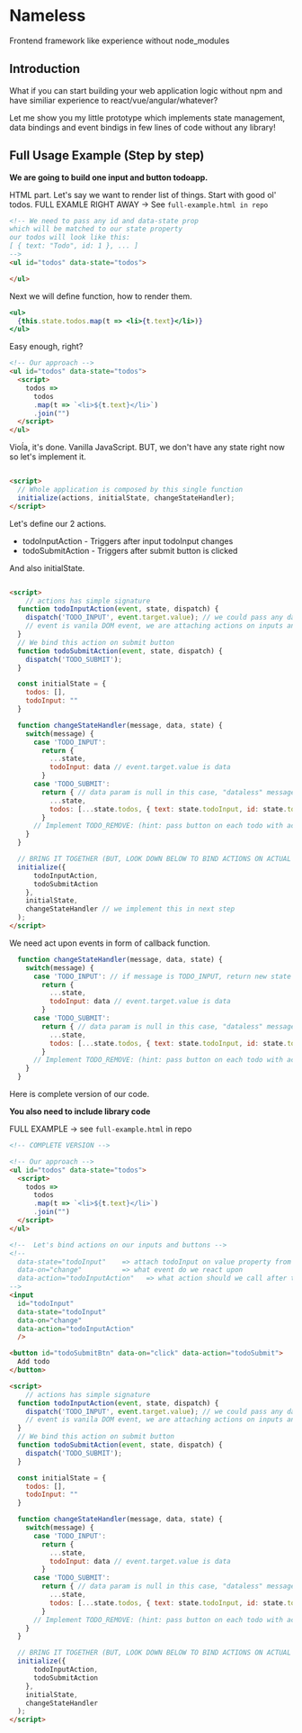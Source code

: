 # Nameless
Frontend framework like experience without node_modules

## Introduction
What if you can start building your web application logic without
npm and have similiar experience to react/vue/angular/whatever?

Let me show you my little prototype which implements state management,
data bindings and event bindigs in few lines of code without any library!

## Full Usage Example (Step by step)
**We are going to build one input and button todoapp.**

HTML part. Let's say we want to render list of things.
Start with good ol' todos. FULL EXAMLE RIGHT AWAY -> See `full-example.html in repo`
```html
<!-- We need to pass any id and data-state prop 
which will be matched to our state property 
our todos will look like this: 
[ { text: "Todo", id: 1 }, ... ]
-->
<ul id="todos" data-state="todos">

</ul>
```

Next we will define function, how to render them.
```jsx
<ul>
  {this.state.todos.map(t => <li>{t.text}</li>)}
</ul>
```

Easy enough, right?

```html
<!-- Our approach -->
<ul id="todos" data-state="todos">
  <script>
    todos => 
      todos
      .map(t => `<li>${t.text}</li>`)
      .join("")
  </script>
</ul>

```
Vioĺa, it's done. Vanilla JavaScript.
BUT, we don't have any state right now so let's implement it.


```html

<script>
  // Whole application is composed by this single function
  initialize(actions, initialState, changeStateHandler);
</script>
```

Let's define our 2 actions.
- todoInputAction - Triggers after input todoInput changes
- todoSubmitAction - Triggers after submit button is clicked

And also initialState.

```html

<script>
    // actions has simple signature
  function todoInputAction(event, state, dispatch) {
    dispatch('TODO_INPUT', event.target.value); // we could pass any data in second parameter.
    // event is vanila DOM event, we are attaching actions on inputs and buttons.
  }
  // We bind this action on submit button
  function todoSubmitAction(event, state, dispatch) {
    dispatch('TODO_SUBMIT');
  }

  const initialState = {
    todos: [],
    todoInput: ""
  }

  function changeStateHandler(message, data, state) {
    switch(message) {
      case 'TODO_INPUT':
        return {
          ...state,
          todoInput: data // event.target.value is data
        }
      case 'TODO_SUBMIT':
        return { // data param is null in this case, "dataless" message
          ...state,
          todos: [...state.todos, { text: state.todoInput, id: state.todos.length + 1 }]
        }
      // Implement TODO_REMOVE: (hint: pass button on each todo with action with param of todo.id)
    }
  }

  // BRING IT TOGETHER (BUT, LOOK DOWN BELOW TO BIND ACTIONS ON ACTUAL ELEMENTS!)
  initialize({
      todoInputAction,
      todoSubmitAction
    }, 
    initialState, 
    changeStateHandler // we implement this in next step
  );
</script>
```

We need act upon events in form of callback function.

```js
  function changeStateHandler(message, data, state) {
    switch(message) {
      case 'TODO_INPUT': // if message is TODO_INPUT, return new state
        return {
          ...state,
          todoInput: data // event.target.value is data
        }
      case 'TODO_SUBMIT':
        return { // data param is null in this case, "dataless" message
          ...state,
          todos: [...state.todos, { text: state.todoInput, id: state.todos.length + 1 }]
        }
      // Implement TODO_REMOVE: (hint: pass button on each todo with action with param of todo.id)
    }
  }

```

Here is complete version of our code.

**You also need to include library code**

FULL EXAMPLE -> see `full-example.html` in repo
```html
<!-- COMPLETE VERSION -->

<!-- Our approach -->
<ul id="todos" data-state="todos">
  <script>
    todos => 
      todos
      .map(t => `<li>${t.text}</li>`)
      .join("")
  </script>
</ul>

<!--  Let's bind actions on our inputs and buttons -->
<!--
  data-state="todoInput"    => attach todoInput on value property from state
  data-on="change"          => what event do we react upon
  data-action="todoInputAction"   => what action should we call after triggering event
-->
<input
  id="todoInput"
  data-state="todoInput"
  data-on="change"
  data-action="todoInputAction"
  />

<button id="todoSubmitBtn" data-on="click" data-action="todoSubmit">
  Add todo
</button>

<script>
    // actions has simple signature
  function todoInputAction(event, state, dispatch) {
    dispatch('TODO_INPUT', event.target.value); // we could pass any data in second parameter.
    // event is vanila DOM event, we are attaching actions on inputs and buttons.
  }
  // We bind this action on submit button
  function todoSubmitAction(event, state, dispatch) {
    dispatch('TODO_SUBMIT');
  }

  const initialState = {
    todos: [],
    todoInput: ""
  }

  function changeStateHandler(message, data, state) {
    switch(message) {
      case 'TODO_INPUT':
        return {
          ...state,
          todoInput: data // event.target.value is data
        }
      case 'TODO_SUBMIT':
        return { // data param is null in this case, "dataless" message
          ...state,
          todos: [...state.todos, { text: state.todoInput, id: state.todos.length + 1 }]
        }
      // Implement TODO_REMOVE: (hint: pass button on each todo with action with param of todo.id)
    }
  }

  // BRING IT TOGETHER (BUT, LOOK DOWN BELOW TO BIND ACTIONS ON ACTUAL ELEMENTS!)
  initialize({
      todoInputAction,
      todoSubmitAction
    }, 
    initialState, 
    changeStateHandler
  );
</script>
```